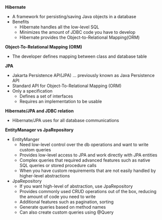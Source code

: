 **Hibernate**
- A framework for persisting/saving Java objects in a database
- Benefits
  - Hibernate handles all the low-level SQL
  - Minimizes the amount of JDBC code you have to develop
  - Hibernate provides the Object-to-Relational Mapping(ORM)

**Object-To-Relational Mapping (ORM)**
- The developer defines mapping between class and database table

**JPA**
- Jakarta Persistence API(JPA) ... previously known as Java Persistence API
- Standard API for Object-To-Relational Mapping (ORM)
- Only a specification
  - Defines a set of interfaces
  - Requires an implementation to be usable

**Hibernate/JPA and JDBC relation**
- Hibernate/JPA uses for all database communications

**EntityManager vs JpaRepository**
- EntityManger
  - Need low-level control over the db operations and want to write custom queries
  - Provides low-level access to JPA and work directly with JPA entities
  - Complex queries that required advanced features such as native SQL queries or stored procedure calls
  - When you have custom requirements that are not easily handled by higher-level abstractions
- JpaRepository
  - If you want high-level of abstraction, use JpaRepository
  - Provides commonly used CRUD operations out of the box, reducing the amount of code you need to write
  - Additional features such as pagination, sorting
  - Generate queries based on method names
  - Can also create custom queries using @Query